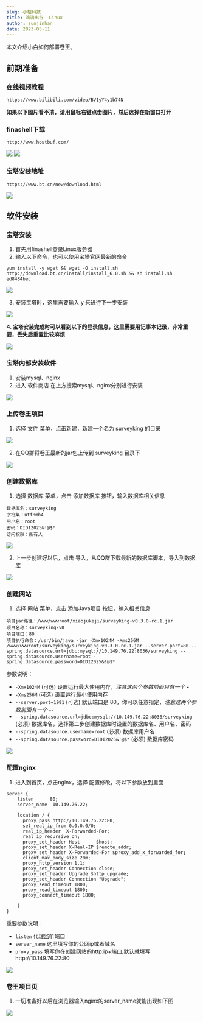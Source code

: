 ```yaml
---
slug: 小桔科技
title: 滴滴出行 -Linux
author: sunjinhan
date: 2023-05-11
---
```

本文介绍小白如何部署卷王。

## 前期准备

### 在线视频教程

```
https://www.bilibili.com/video/BV1yY4y1b74N
```

**如果以下图片看不清，请用鼠标右键点击图片，然后选择在新窗口打开**

### finashell下载
```
http://www.hostbuf.com/
```

![](../static/img/xiaobaiProcess1.png)
![](../static/img/xiaobaiProcess2.jpg)

### 宝塔安装地址
```
https://www.bt.cn/new/download.html
```

![](../static/img/xiaobaiProcess3.jpg)

## 软件安装

### 宝塔安装

1. 首先用finashell登录Linux服务器
2. 输入以下命令，也可以使用宝塔官网最新的命令

```
yum install -y wget && wget -O install.sh http://download.bt.cn/install/install_6.0.sh && sh install.sh ed8484bec
```

![](../static/img/xiaobaiProcess4.jpg)

3. 安装宝塔时，这里需要输入 y 来进行下一步安装

![](../static/img/xiaobaiProcess5.jpg)

**4. 宝塔安装完成时可以看到以下的登录信息，这里需要用记事本记录，非常重要，丢失后重置比较麻烦**

![](../static/img/xiaobaiProcess6.jpg)

### 宝塔内部安装软件

1. 安装mysql、nginx
2. 进入 软件商店 在上方搜索mysql、nginx分别进行安装

![](../static/img/xiaobaiProcess7.jpg)

### 上传卷王项目

1. 选择 文件 菜单，点击新建，新建一个名为 surveyking 的目录

![](../static/img/xiaobaiProcess8.jpg)

2. 在QQ群将卷王最新的jar包上传到 surveyking 目录下

![](../static/img/xiaobaiProcess9.jpg)

### 创建数据库

1. 选择 数据库 菜单，点击 添加数据库 按钮，输入数据库相关信息

```
数据库名：surveyking
字符集：utf8mb4
用户名：root
密码：DIDI2025&!@$*
访问权限：所有人
```

![](../static/img/xiaobaiProcess10.jpg)

2. 上一步创建好以后，点击 导入，从QQ群下载最新的数据库脚本，导入到数据库

![](../static/img/xiaobaiProcess11.jpg)

### 创建网站

1. 选择 网站 菜单，点击 添加Java项目 按钮，输入相关信息

```
项目jar路径：/www/wwwroot/xiaojukeji/surveyking-v0.3.0-rc.1.jar
项目名称：surveyking-v0
项目端口：80
项目执行命令：/usr/bin/java -jar -Xmx1024M -Xms256M /www/wwwroot/surveyking/surveyking-v0.3.0-rc.1.jar --server.port=80 --spring.datasource.url=jdbc:mysql://10.149.76.22:8036/surveyking --spring.datasource.username=root -spring.datasource.password=DIDI2025&!@$*
```

参数说明：

- `-Xmx1024M` (可选) 设置运行最大使用内存，*注意这两个参数前面只有一个* **-**
- `-Xms256M` (可选)  设置运行最小使用内存
- `--server.port=1991` (可选) 默认端口是 80，你可以任意指定，*注意这两个参数前面有一个* **--**
- `--spring.datasource.url=jdbc:mysql://10.149.76.22:8036/surveyking` (必须) 数据库名，选择第二步创建数据库时设置的数据库名、用户名、密码
- `--spring.datasource.username=root` (必须) 数据库用户名
- `--spring.datasource.password=DIDI2025&!@$*` (必须) 数据库密码

![](../static/img/xiaobaiProcess12.jpg)

### 配置nginx

1. 进入到首页，点击nginx，选择 配置修改，将以下参数放到里面

```
server {
    listen      80;
    server_name  10.149.76.22;

    location / {
      proxy_pass http://10.149.76.22:80;
      set_real_ip_from 0.0.0.0/0;
      real_ip_header  X-Forwarded-For;
      real_ip_recursive on;
      proxy_set_header Host      $host;
      proxy_set_header X-Real-IP $remote_addr;
      proxy_set_header X-Forwarded-For $proxy_add_x_forwarded_for;
      client_max_body_size 20m;
      proxy_http_version 1.1;
      proxy_set_header Connection close;
      proxy_set_header Upgrade $http_upgrade;
      proxy_set_header Connection "Upgrade";
      proxy_send_timeout 1800;
      proxy_read_timeout 1800;
      proxy_connect_timeout 1800;

    }
}
```

重要参数说明：

- `listen` 代理监听端口
- `server_name` 这里填写你的公网ip或者域名
- `proxy_pass` 填写你在创建网站的http:ip+端口,默认就填写http://10.149.76.22:80

![](../static/img/xiaobaiProcess13.jpg)

### 卷王项目页

1. 一切准备好以后在浏览器输入nginx的server_name就能出现如下图

![](../static/img/xiaobaiProcess14.jpg)

